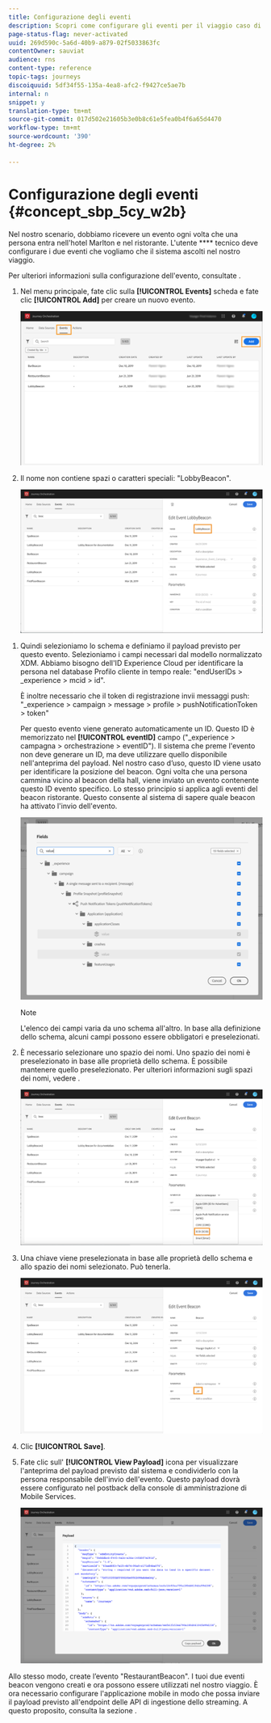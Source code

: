 ```yaml
---
title: Configurazione degli eventi
description: Scopri come configurare gli eventi per il viaggio caso di utilizzo avanzato
page-status-flag: never-activated
uuid: 269d590c-5a6d-40b9-a879-02f5033863fc
contentOwner: sauviat
audience: rns
content-type: reference
topic-tags: journeys
discoiquuid: 5df34f55-135a-4ea8-afc2-f9427ce5ae7b
internal: n
snippet: y
translation-type: tm+mt
source-git-commit: 017d502e21605b3e0b8c61e5fea0b4f6a65d4470
workflow-type: tm+mt
source-wordcount: '390'
ht-degree: 2%

---
```



# Configurazione degli eventi {#concept_sbp_5cy_w2b}

Nel nostro scenario, dobbiamo ricevere un evento ogni volta che una persona entra nell&#39;hotel Marlton e nel ristorante. L&#39;utente **** tecnico deve configurare i due eventi che vogliamo che il sistema ascolti nel nostro viaggio.

Per ulteriori informazioni sulla configurazione dell&#39;evento, consultate [](../event/about-events.md).

1. Nel menu principale, fate clic sulla **[!UICONTROL Events]** scheda e fate clic **[!UICONTROL Add]** per creare un nuovo evento.

   ![](../assets/journeyuc1_1.png)

1. Il nome non contiene spazi o caratteri speciali: &quot;LobbyBeacon&quot;.

   ![](../assets/journeyuc2_1.png)

<!--li>Select the **[!UICONTROL Mobile - Streaming Ingestion APIs]** event type. Events are sent from the customers' mobile phone through the Mobile SDK.![](../assets/journeyuc2_3.png" placement="break" width="800" id="image_is5_2sn_z2b"/></li-->

1. Quindi selezioniamo lo schema e definiamo il payload previsto per questo evento. Selezioniamo i campi necessari dal modello normalizzato XDM. Abbiamo bisogno dell&#39;ID Experience Cloud  per identificare la persona nel database Profilo cliente in tempo reale: &quot;endUserIDs > _experience > mcid > id&quot;.

   È inoltre necessario che il token di registrazione invii messaggi push: &quot;_experience > campaign > message > profile > pushNotificationToken > token&quot;

   Per questo evento viene generato automaticamente un ID. Questo ID è memorizzato nel **[!UICONTROL eventID]** campo (&quot;_experience > campagna > orchestrazione > eventID&quot;). Il sistema che preme l&#39;evento non deve generare un ID, ma deve utilizzare quello disponibile nell&#39;anteprima del payload. Nel nostro caso d’uso, questo ID viene usato per identificare la posizione del beacon. Ogni volta che una persona cammina vicino al beacon della hall, viene inviato un evento contenente questo ID evento specifico. Lo stesso principio si applica agli eventi del beacon ristorante. Questo consente al sistema di sapere quale beacon ha attivato l&#39;invio dell&#39;evento.

   ![](../assets/journeyuc2_2.png)

   >[!NOTE]
   >
   >L&#39;elenco dei campi varia da uno schema all&#39;altro. In base alla definizione dello schema, alcuni campi possono essere obbligatori e preselezionati.

1. È necessario selezionare uno spazio dei nomi. Uno spazio dei nomi è preselezionato in base alle proprietà dello schema. È possibile mantenere quello preselezionato. Per ulteriori informazioni sugli spazi dei nomi, vedere [](../event/selecting-the-namespace.md).

   ![](../assets/journeyuc2_4.png)

1. Una chiave viene preselezionata in base alle proprietà dello schema e allo spazio dei nomi selezionato. Può tenerla.

   ![](../assets/journeyuc2_4bis.png)

1. Clic **[!UICONTROL Save]**.

1. Fate clic sull&#39; **[!UICONTROL View Payload]** icona per visualizzare l&#39;anteprima del payload previsto dal sistema e condividerlo con la persona responsabile dell&#39;invio dell&#39;evento.  Questo payload dovrà essere configurato nel postback della console di amministrazione di Mobile Services.

   ![](../assets/journeyuc2_5.png)

Allo stesso modo, create l’evento &quot;RestaurantBeacon&quot;. I tuoi due eventi beacon vengono creati e ora possono essere utilizzati nel nostro viaggio. È ora necessario configurare l&#39;applicazione mobile in modo che possa inviare il payload previsto all&#39;endpoint delle API di ingestione dello streaming. A questo proposito, consulta la sezione [](../event/additional-steps-to-send-events-to-journey-orchestration.md).
